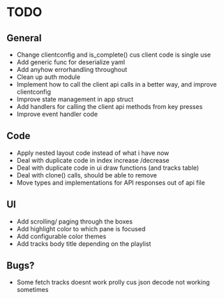 # TODO

## General
- Change clientconfig and is_complete() cus client code is single use
- Add generic func for deserialize yaml
- Add anyhow errorhandling throughout
- Clean up auth module
- Implement how to call the client api calls in a better way, and improve clientconfig
- Improve state management in app struct
- Add handlers for calling the client api methods from key presses
- Improve event handler code


## Code
- Apply nested layout code instead of what i have now
- Deal with duplicate code in index increase /decrease
- Deal with duplicate code in ui draw functions (and tracks table)
- Deal with clone() calls, should be able to remove
- Move types and implementations for API responses out of api file

## UI
- Add scrolling/ paging through the boxes
- Add highlight color to which pane is focused
- Add configurable color themes
- Add tracks body title depending on the playlist

## Bugs?
- Some fetch tracks doesnt work prolly cus json decode not working sometimes
